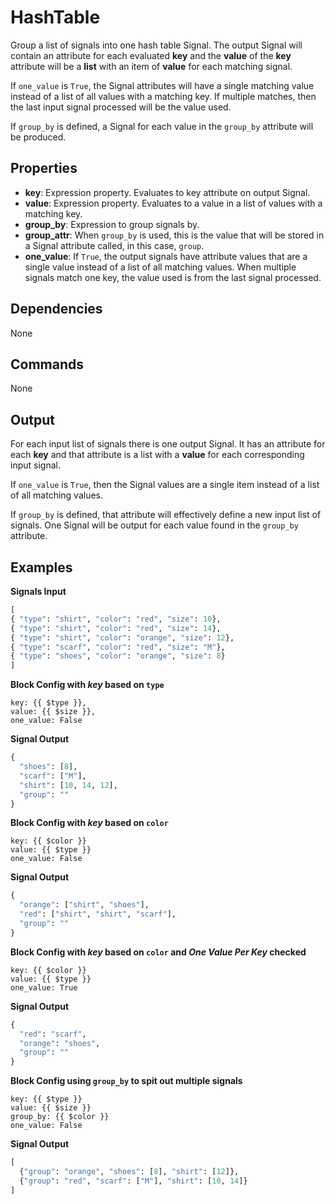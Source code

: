 HashTable
=========

Group a list of signals into one hash table Signal. The output Signal will contain an attribute for each evaluated **key** and the **value** of the **key** attribute will be a **list** with an item of **value** for each matching signal.

If `one_value` is `True`, the Signal attributes will have a single matching value instead of a list of all values with a matching key. If multiple matches, then the last input signal processed will be the value used.

If `group_by` is defined, a Signal for each value in the `group_by` attribute will be produced.

Properties
----------
-   **key**: Expression property. Evaluates to key attribute on output Signal.
-   **value**: Expression property. Evaluates to a value in a list of values with a matching key.
-   **group_by**: Expression to group signals by.
-   **group_attr**: When `group_by` is used, this is the value that will be stored in a Signal attribute called, in this case, `group`.
-   **one_value**: If `True`, the output signals have attribute values that are a single value instead of a list of all matching values. When multiple signals match one key, the value used is from the last signal processed.

Dependencies
------------
None

Commands
--------
None

Output
------
For each input list of signals there is one output Signal. It has an attribute for each **key** and that attribute is a list with a **value** for each corresponding input signal.

If `one_value` is `True`, then the Signal values are a single item instead of a list of all matching values.

If `group_by` is defined, that attribute will effectively define a new input list of signals. One Signal will be output for each value found in the `group_by` attribute.

Examples
--------

**Signals Input**

```python
[
{ "type": "shirt", "color": "red", "size": 10},
{ "type": "shirt", "color": "red", "size": 14},
{ "type": "shirt", "color": "orange", "size": 12},
{ "type": "scarf", "color": "red", "size": "M"},
{ "type": "shoes", "color": "orange", "size": 8}
]
```

**Block Config with _key_ based on `type`**

```
key: {{ $type }},
value: {{ $size }},
one_value: False
```

**Signal Output**

```python
{
  "shoes": [8],
  "scarf": ["M"],
  "shirt": [10, 14, 12],
  "group": ""
}
```
**Block Config with _key_ based on `color`**

```
key: {{ $color }}
value: {{ $type }}
one_value: False
```

**Signal Output**

```python
{
  "orange": ["shirt", "shoes"],
  "red": ["shirt", "shirt", "scarf"],
  "group": ""
}
```

**Block Config with _key_ based on `color` and _One Value Per Key_ checked**

```
key: {{ $color }}
value: {{ $type }}
one_value: True
```

**Signal Output**

```python
{
  "red": "scarf",
  "orange": "shoes",
  "group": ""
}
```

**Block Config using `group_by` to spit out multiple signals**

```
key: {{ $type }}
value: {{ $size }}
group_by: {{ $color }}
one_value: False
```

**Signal Output**

```python
[
  {"group": "orange", "shoes": [8], "shirt": [12]},
  {"group": "red", "scarf": ["M"], "shirt": [10, 14]}
]
```
